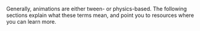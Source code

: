Generally, animations are either tween- or physics-based.
The following sections explain what these terms mean,
and point you to resources where you can learn more.
